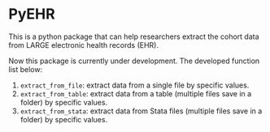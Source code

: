 # PyEHR

This is a python package that can help researchers extract the cohort data from LARGE electronic health records (EHR). 

Now this package is currently under development. The developed function list below: 

1. `extract_from_file`:  extract data from a single file by specific values.
2. `extract_from_table`: extract data from a table (multiple files save in a folder) by specific values.
3. `extract_from_stata`: extract data from Stata files (multiple files save in a folder) by specific values.
